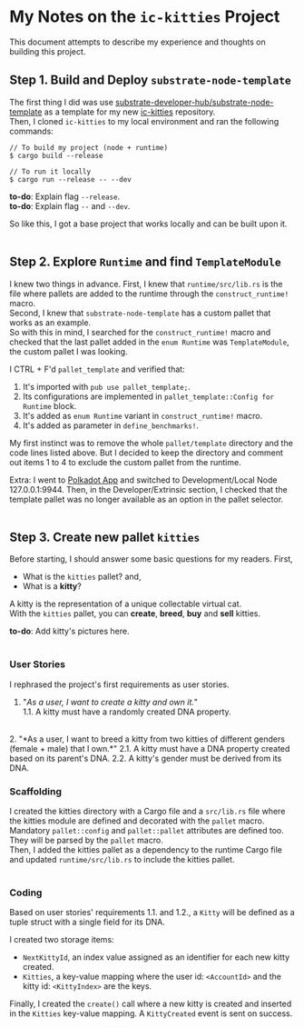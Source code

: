 # My Notes on the `ic-kitties` Project
This document attempts to describe my experience and thoughts on building this project.

## Step 1. Build and Deploy `substrate-node-template`
The first thing I did was use [substrate-developer-hub/substrate-node-template](https://github.com/substrate-developer-hub/substrate-node-template) as a template for my new [ic-kitties](https://github.com/nobuyoshiAquino/ic-kitties) repository.  
Then, I cloned `ic-kitties` to my local environment and ran the following commands:
```
// To build my project (node + runtime)
$ cargo build --release

// To run it locally
$ cargo run --release -- --dev
```

**to-do**: Explain flag `--release`.  
**to-do**: Explain flag `--` and `--dev`.

So like this, I got a base project that works locally and can be built upon it.  
<br />

## Step 2. Explore `Runtime` and find `TemplateModule`
I knew two things in advance. First, I knew that `runtime/src/lib.rs` is the file where pallets are added to the runtime through the `construct_runtime!` macro.  
Second, I knew that `substrate-node-template` has a custom pallet that 
works as an example.  
So with this in mind, I searched for the `construct_runtime!` macro and checked that the last pallet added in the `enum Runtime` was `TemplateModule`, the custom pallet I was looking.

I CTRL + F'd `pallet_template` and verified that:
1. It's imported with `pub use pallet_template;`.
2. Its configurations are implemented in `pallet_template::Config for Runtime` block.
3. It's added as `enum Runtime` variant in `construct_runtime!` macro.
4. It's added as parameter in `define_benchmarks!`.

My first instinct was to remove the whole `pallet/template` directory and the code lines listed above. But I decided to keep the directory and comment out items 1 to 4 to exclude the custom pallet from the runtime.  

Extra: I went to [Polkadot App](https://polkadot.js.org/apps/?rpc=wss%3A%2F%2Frpc.polkadot.io#/explorer) and switched to Development/Local Node 127.0.0.1:9944. Then, in the Developer/Extrinsic section, I checked that the template pallet was no longer available as an option in the pallet selector.  
<br />

## Step 3. Create new pallet `kitties`
Before starting, I should answer some basic questions for my readers. First,  
- What is the `kitties` pallet? and,
- What is a **kitty**?  

A kitty is the representation of a unique collectable virtual cat.  
With the `kitties` pallet, you can **create**, **breed**, **buy** and **sell** kitties.  

**to-do**: Add kitty's pictures here.  
<br />

### User Stories
I rephrased the project's first requirements as user stories.
1. "*As a user, I want to create a kitty and own it.*"  
    1.1. A kitty must have a randomly created DNA property.  
<br />
2. "*As a user, I want to breed a kitty from two kitties of different genders (female + male) that I own.*"  
    2.1. A kitty must have a DNA property created based on its parent's DNA.  
    2.2. A kitty's gender must be derived from its DNA.  
<br />

### Scaffolding
I created the kitties directory with a Cargo file and a `src/lib.rs` file where the kitties module are defined and decorated with the `pallet` macro. Mandatory `pallet::config` and `pallet::pallet` attributes are defined too. They will be parsed by the `pallet` macro.  
Then, I added the kitties pallet as a dependency to the runtime Cargo file and updated `runtime/src/lib.rs` to include the kitties pallet.  
<br />

### Coding
Based on user stories' requirements 1.1. and 1.2., a `Kitty` will be defined as a tuple struct with a single field for its DNA.  

I created two storage items: 
- `NextKittyId`, an index value assigned as an identifier for each new kitty created.
- `Kitties`, a key-value mapping where the user id: `<AccountId>` and the kitty id: `<KittyIndex>` are the keys.  

Finally, I created the `create()` call where a new kitty is created and inserted in the `Kitties` key-value mapping. A `KittyCreated` event is sent on success.


